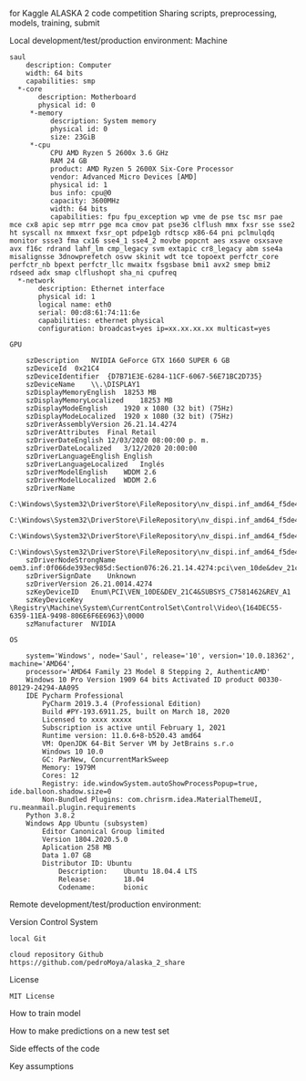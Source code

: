 for Kaggle ALASKA 2 code competition
Sharing scripts, preprocessing, models, training, submit


Local development/test/production environment:
Machine

    saul
        description: Computer
        width: 64 bits
        capabilities: smp
      *-core
           description: Motherboard
           physical id: 0
         *-memory
              description: System memory
              physical id: 0
              size: 23GiB
         *-cpu
              CPU AMD Ryzen 5 2600x 3.6 GHz 
              RAM 24 GB
              product: AMD Ryzen 5 2600X Six-Core Processor
              vendor: Advanced Micro Devices [AMD]
              physical id: 1
              bus info: cpu@0
              capacity: 3600MHz
              width: 64 bits
              capabilities: fpu fpu_exception wp vme de pse tsc msr pae mce cx8 apic sep mtrr pge mca cmov pat pse36 clflush mmx fxsr sse sse2 ht syscall nx mmxext fxsr_opt pdpe1gb rdtscp x86-64 pni pclmulqdq monitor ssse3 fma cx16 sse4_1 sse4_2 movbe popcnt aes xsave osxsave avx f16c rdrand lahf_lm cmp_legacy svm extapic cr8_legacy abm sse4a misalignsse 3dnowprefetch osvw skinit wdt tce topoext perfctr_core perfctr_nb bpext perfctr_llc mwaitx fsgsbase bmi1 avx2 smep bmi2 rdseed adx smap clflushopt sha_ni cpufreq
      *-network
           description: Ethernet interface
           physical id: 1
           logical name: eth0
           serial: 00:d8:61:74:11:6e
           capabilities: ethernet physical
           configuration: broadcast=yes ip=xx.xx.xx.xx multicast=yes
           
    GPU
    
        szDescription	NVIDIA GeForce GTX 1660 SUPER 6 GB
        szDeviceId	0x21C4
        szDeviceIdentifier	{D7B71E3E-6284-11CF-6067-56E71BC2D735}
        szDeviceName	\\.\DISPLAY1
        szDisplayMemoryEnglish	18253 MB
        szDisplayMemoryLocalized	18253 MB
        szDisplayModeEnglish	1920 x 1080 (32 bit) (75Hz)
        szDisplayModeLocalized	1920 x 1080 (32 bit) (75Hz)
        szDriverAssemblyVersion	26.21.14.4274
        szDriverAttributes	Final Retail
        szDriverDateEnglish	12/03/2020 08:00:00 p. m.
        szDriverDateLocalized	3/12/2020 20:00:00
        szDriverLanguageEnglish	English
        szDriverLanguageLocalized	Inglés
        szDriverModelEnglish	WDDM 2.6
        szDriverModelLocalized	WDDM 2.6
        szDriverName	
        C:\Windows\System32\DriverStore\FileRepository\nv_dispi.inf_amd64_f5de485bfda7bb25\nvldumdx.dll,
        C:\Windows\System32\DriverStore\FileRepository\nv_dispi.inf_amd64_f5de485bfda7bb25\nvldumdx.dll,
        C:\Windows\System32\DriverStore\FileRepository\nv_dispi.inf_amd64_f5de485bfda7bb25\nvldumdx.dll,
        C:\Windows\System32\DriverStore\FileRepository\nv_dispi.inf_amd64_f5de485bfda7bb25\nvldumdx.dll
        szDriverNodeStrongName	oem3.inf:0f066de393ec985d:Section076:26.21.14.4274:pci\ven_10de&dev_21c4
        szDriverSignDate	Unknown
        szDriverVersion	26.21.0014.4274
        szKeyDeviceID	Enum\PCI\VEN_10DE&DEV_21C4&SUBSYS_C7581462&REV_A1
        szKeyDeviceKey	\Registry\Machine\System\CurrentControlSet\Control\Video\{164DEC55-6359-11EA-9498-806E6F6E6963}\0000
        szManufacturer	NVIDIA
    
    OS
    
        system='Windows', node='Saul', release='10', version='10.0.18362', machine='AMD64',
        processor='AMD64 Family 23 Model 8 Stepping 2, AuthenticAMD'
        Windows 10 Pro Version 1909 64 bits Activated ID product 00330-80129-24294-AA095
        IDE Pycharm Professional
            PyCharm 2019.3.4 (Professional Edition)
            Build #PY-193.6911.25, built on March 18, 2020
            Licensed to xxxx xxxxx
            Subscription is active until February 1, 2021
            Runtime version: 11.0.6+8-b520.43 amd64
            VM: OpenJDK 64-Bit Server VM by JetBrains s.r.o
            Windows 10 10.0
            GC: ParNew, ConcurrentMarkSweep
            Memory: 1979M
            Cores: 12
            Registry: ide.windowSystem.autoShowProcessPopup=true, ide.balloon.shadow.size=0
            Non-Bundled Plugins: com.chrisrm.idea.MaterialThemeUI, ru.meanmail.plugin.requirements
        Python 3.8.2
        Windows App Ubuntu (subsystem)
            Editor Canonical Group limited
            Version 1804.2020.5.0
            Aplication 258 MB
            Data 1.07 GB
            Distributor ID: Ubuntu
                Description:    Ubuntu 18.04.4 LTS
                Release:        18.04
                Codename:       bionic

Remote development/test/production environment:




Version Control System
    
    local Git
    
    cloud repository Github 
    https://github.com/pedroMoya/alaska_2_share


License 

    MIT License
    

How to train model



How to make predictions on a new test set



Side effects of the code



Key assumptions


